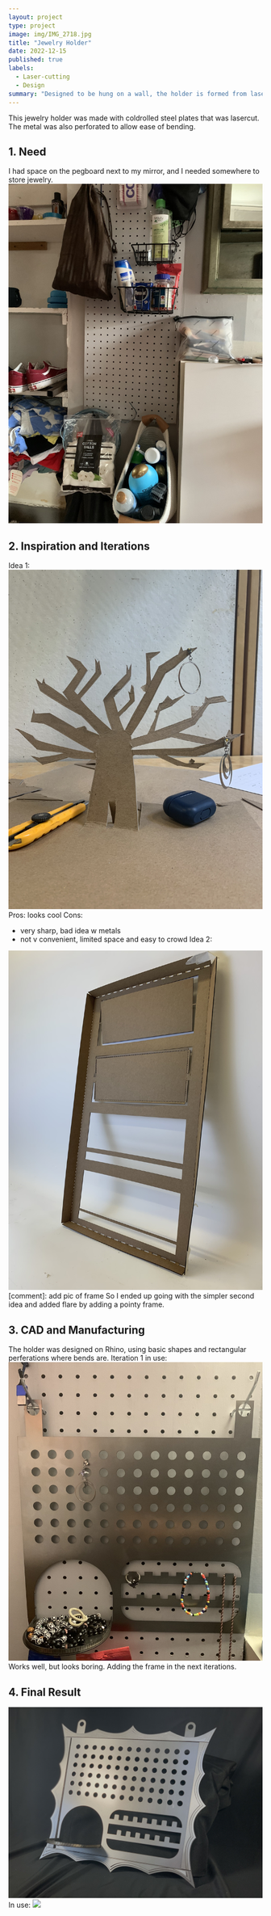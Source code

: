 ```yaml
---
layout: project
type: project
image: img/IMG_2718.jpg
title: "Jewelry Holder"
date: 2022-12-15
published: true
labels:
  - Laser-cutting
  - Design
summary: "Designed to be hung on a wall, the holder is formed from lasercut metal sheets. Assembly of final product requires no machinery and can be folded by hand."
---
```




This jewelry holder was made with coldrolled steel plates that was lasercut. The metal was also perforated to allow ease of bending. 

## 1. Need
I had space on the pegboard next to my mirror, and I needed somewhere to store jewelry. 
<img class="img-fluid" src="../img/jewels/IMG_1641.jpg">

## 2. Inspiration and Iterations
Idea 1:
<img class="img-fluid" src="../img/jewels/IMG_1193.jpg">
Pros: looks cool
Cons: 
- very sharp, bad idea w metals
- not v convenient, limited space and easy to crowd
Idea 2:
<img class="img-fluid" src="../img/jewels/IMG_2723.jpg">
[comment]: add pic of frame
So I ended up going with the simpler second idea and added flare by adding a pointy frame.

## 3. CAD and Manufacturing
The holder was designed on Rhino, using basic shapes and rectangular perferations where bends are.
Iteration 1 in use:
<img class="img-fluid" src="../img/jewels/IMG_2490.jpg">
Works well, but looks boring. Adding the frame in the next iterations.

## 4. Final Result
<img class="img-fluid" src="../img/IMG_2718.jpg">
In use:
<img class="img-fluid" src="../img/IMG_2700.jpg">

